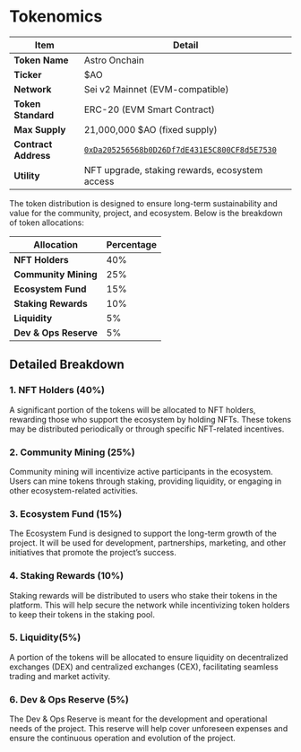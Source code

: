 # Tokenomics

| Item                 | Detail                                                                                                                                     |
| -------------------- | ------------------------------------------------------------------------------------------------------------------------------------------ |
| **Token Name**       | Astro Onchain                                                                                                                              |
| **Ticker**           | \$AO                                                                                                                                       |
| **Network**          | Sei v2 Mainnet (EVM-compatible)                                                                                                            |
| **Token Standard**   | ERC-20 (EVM Smart Contract)                                                                                                                |
| **Max Supply**       | 21,000,000 \$AO (fixed supply)                                                                                                             |
| **Contract Address** | [`0xDa205256568b0D26Df7dE431E5C800CF8d5E7530`](https://sei.blockscout.com/address/0xDa205256568b0D26Df7dE431E5C800CF8d5E7530?tab=contract) |
| **Utility**          | NFT upgrade, staking rewards, ecosystem access     

The token distribution is designed to ensure long-term sustainability and value for the community, project, and ecosystem. Below is the breakdown of token allocations:

| Allocation                | Percentage |
| ------------------------- | ---------- |
| **NFT Holders**            | 40%        |
| **Community Mining**       | 25%        |
| **Ecosystem Fund**         | 15%        |
| **Staking Rewards**        | 10%        |
| **Liquidity**        | 5%         |
| **Dev & Ops Reserve**      | 5%         |

## Detailed Breakdown

### 1. **NFT Holders (40%)**
   A significant portion of the tokens will be allocated to NFT holders, rewarding those who support the ecosystem by holding NFTs. These tokens may be distributed periodically or through specific NFT-related incentives.

### 2. **Community Mining (25%)**
   Community mining will incentivize active participants in the ecosystem. Users can mine tokens through staking, providing liquidity, or engaging in other ecosystem-related activities.

### 3. **Ecosystem Fund (15%)**
   The Ecosystem Fund is designed to support the long-term growth of the project. It will be used for development, partnerships, marketing, and other initiatives that promote the project’s success.

### 4. **Staking Rewards (10%)**
   Staking rewards will be distributed to users who stake their tokens in the platform. This will help secure the network while incentivizing token holders to keep their tokens in the staking pool.

### 5. **Liquidity(5%)**
   A portion of the tokens will be allocated to ensure liquidity on decentralized exchanges (DEX) and centralized exchanges (CEX), facilitating seamless trading and market activity.

### 6. **Dev & Ops Reserve (5%)**
   The Dev & Ops Reserve is meant for the development and operational needs of the project. This reserve will help cover unforeseen expenses and ensure the continuous operation and evolution of the project.
